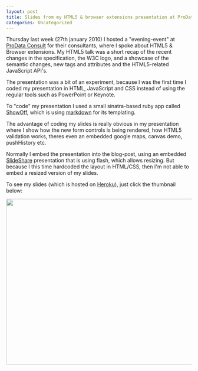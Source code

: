 ```yaml
---
layout: post
title: Slides from my HTML5 & browser extensions presentation at ProData Consult
categories: Uncategorized
---
```


Thursday last week (27th january 2010) I hosted a "evening-event" at <a href="http://prodata.dk" target="_blank">ProData Consult</a> for their consultants, where I spoke about HTML5 &amp; Browser extensions. My HTML5 talk was a short recap of the recent changes in the specification, the W3C logo, and a showcase of the semantic changes, new tags and attributes and the HTML5-related JavaScript API's.

The presentation was a bit of an experiment, because I was the first time I coded my presentation in HTML, JavaScript and CSS instead of using the regular tools such as PowerPoint or Keynote.

<!--more-->

To "code" my presentation I used a small sinatra-based ruby app called <a href="https://github.com/schacon/showoff" target="_blank">ShowOff</a>, which is using <a href="http://daringfireball.net/projects/markdown/" target="_blank">markdown</a> for its templating.

The advantage of coding my slides is really obvious in my presentation where I show how the new form controls is being rendered, how HTML5 validation works, theres even an embedded google maps, canvas demo, pushHistory etc.

Normally I embed the presentation into the blog-post, using an embedded <a href="http://www.slideshare.net/auchenberg" target="_blank">SlideShare</a> presentation that is using flash, which allows resizing. But because I this time hardcoded the layout in HTML/CSS, then I'm not able to embed a resized version of my slides.

To see my slides (which is hosted on <a href="http://auchenberg-html5.heroku.com/#1">Heroku</a>), just click the thumbnail below:

<a href="http://auchenberg-html5.heroku.com/#1" target="_blank"><img class="alignnone size-full wp-image-203" title="html5_presentation" src="http://blog.kenneth.io/wp-content/uploads/2011/02/html5_presentation.png" alt="" width="600" height="449" /></a>
